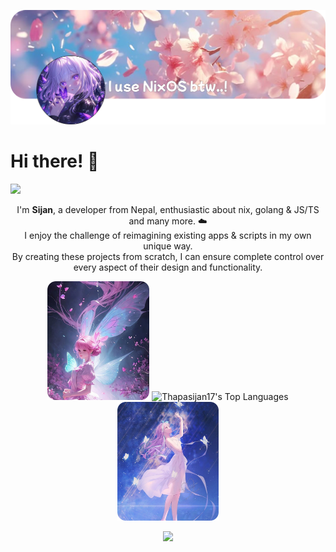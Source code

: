 ![banner](assets/banner.png)

# Hi there! 👋
![](https://komarev.com/ghpvc/?username=thapasijan17)

<p align="center">
  I'm <strong>Sijan</strong>, a developer from Nepal, enthusiastic about nix, golang & JS/TS and many more. ☁️ 
  <br/>I enjoy the challenge of reimagining existing apps & scripts in my own unique way.
  <br/>By creating these projects from scratch, I can ensure complete control over every aspect of their design and functionality.
</p>


<p align="center">
  <img alt="This is me!" src="assets/2.png" height="190px">
  <a><img alt="Thapasijan17's Top Languages" src="https://denvercoder1-github-readme-stats.vercel.app/api/top-langs/?username=thapasijan17&langs_count=8&layout=compact&theme=react&hide_border=true&bg_color=0d1117&title_color=A594FD&icon_color=A594FD" height="192px"/></a>
  <img alt="This is me!" src="assets/1.png" height="190px">
</p>

<p align="center">
  <a href="https://skillicons.dev">
    <img src="https://skillicons.dev/icons?i=nix,c,cpp,lua,golang,bash,linux,svelte,git,neovim,docker,bun,cloudflare,debian,express,figma,graphql,mongodb,mysql,nextjs,nodejs,pnpm,postgres,prisma,react,redux,sqlite,tailwind,vercel,yarn&perline=10" />
  </a>
</p>
